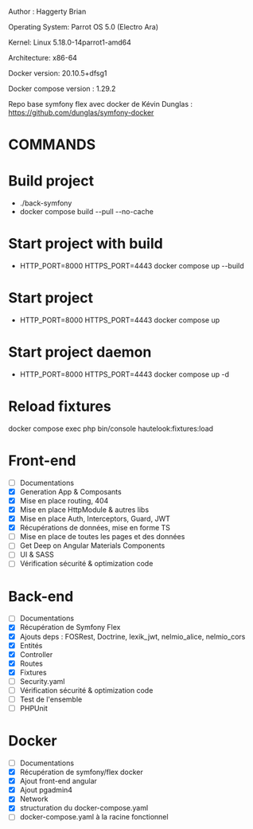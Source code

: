 Author : Haggerty Brian

Operating System: Parrot OS 5.0 (Electro Ara)

Kernel: Linux 5.18.0-14parrot1-amd64

Architecture: x86-64

Docker version: 20.10.5+dfsg1

Docker compose version : 1.29.2

Repo base symfony flex avec docker de Kévin Dunglas :
https://github.com/dunglas/symfony-docker

# COMMANDS 

# Build project
- ./back-symfony
- docker compose build --pull --no-cache

# Start project with build
- HTTP_PORT=8000 HTTPS_PORT=4443 docker compose up --build

# Start project
- HTTP_PORT=8000 HTTPS_PORT=4443 docker compose up

# Start project daemon
- HTTP_PORT=8000 HTTPS_PORT=4443 docker compose up -d

# Reload fixtures
docker compose exec php bin/console hautelook:fixtures:load

# Front-end 
- [ ] Documentations
- [x] Generation App & Composants
- [x] Mise en place routing, 404
- [x] Mise en place HttpModule & autres libs
- [x] Mise en place Auth, Interceptors, Guard, JWT
- [x] Récupérations de données, mise en forme TS
- [ ] Mise en place de toutes les pages et des données
- [ ] Get Deep on Angular Materials Components 
- [ ] UI & SASS
- [ ] Vérification sécurité & optimization code

# Back-end 
- [ ] Documentations
- [x] Récupération de Symfony Flex
- [x] Ajouts deps : FOSRest, Doctrine, lexik_jwt, nelmio_alice, nelmio_cors 
- [x] Entités
- [x] Controller
- [x] Routes
- [x] Fixtures
- [ ] Security.yaml
- [ ] Vérification sécurité & optimization code
- [ ] Test de l'ensemble
- [ ] PHPUnit

# Docker 
- [ ] Documentations
- [x] Récupération de symfony/flex docker 
- [x] Ajout front-end angular 
- [x] Ajout pgadmin4 
- [x] Network
- [x] structuration du docker-compose.yaml
- [ ] docker-compose.yaml à la racine fonctionnel
